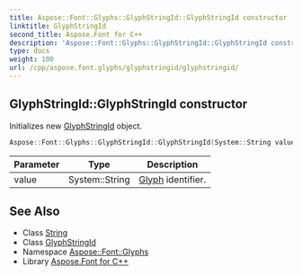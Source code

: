 ```yaml
---
title: Aspose::Font::Glyphs::GlyphStringId::GlyphStringId constructor
linktitle: GlyphStringId
second_title: Aspose.Font for C++
description: 'Aspose::Font::Glyphs::GlyphStringId::GlyphStringId constructor. Initializes new GlyphStringId object in C++.'
type: docs
weight: 100
url: /cpp/aspose.font.glyphs/glyphstringid/glyphstringid/
---
```

## GlyphStringId::GlyphStringId constructor


Initializes new [GlyphStringId](../) object.

```cpp
Aspose::Font::Glyphs::GlyphStringId::GlyphStringId(System::String value)
```


| Parameter | Type | Description |
| --- | --- | --- |
| value | System::String | [Glyph](../../glyph/) identifier. |

## See Also

* Class [String](../../../system/string/)
* Class [GlyphStringId](../)
* Namespace [Aspose::Font::Glyphs](../../)
* Library [Aspose.Font for C++](../../../)
